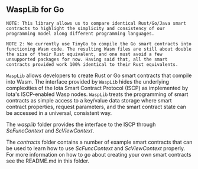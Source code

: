 ## WaspLib for Go

`NOTE: This library allows us to compare identical Rust/Go/Java smart contracts to highlight the simplicity and consistency of our programming model along different programming languages.`

`NOTE 2: We currently use TinyGo to compile the Go smart contracts into functioning Wasm code. The resulting Wasm files are still about double the size of their Rust equivalent, and one must avoid a few unsupported packages for now. Having said that, all the smart contracts provided work 100% identical to their Rust equivalents.`

`WaspLib` allows developers to create Rust or Go smart contracts that compile into Wasm. The
interface provided by `WaspLib`
hides the underlying complexities of the Iota Smart Contract Protocol (ISCP) as implemented by
Iota's ISCP-enabled Wasp nodes.
`WaspLib` treats the programming of smart contracts as simple access to a key/value data storage
where smart contract properties, request parameters, and the smart contract state can be accessed in
a universal, consistent way.

The _wasplib_ folder provides the interface to the ISCP through _ScFuncContext_ and
_ScViewContext_.

The _contracts_ folder contains a number of example smart contracts that can be used to learn how to
use _ScFuncContext_
and _ScViewContext_ properly. For more information on how to go about creating your own smart
contracts see the README.md in this folder.

